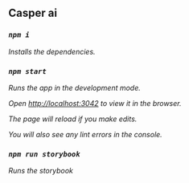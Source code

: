 ## Casper ai

### *`npm i`*
*Installs the dependencies.<br  />*

### *`npm start`*

*Runs the app in the development mode.<br  />*

*Open [http://localhost:3042](http://localhost:3042) to view it in the browser.*

*The page will reload if you make edits.<br  />*

*You will also see any lint errors in the console.*

### *`npm run storybook`*

*Runs the storybook<br  />*
